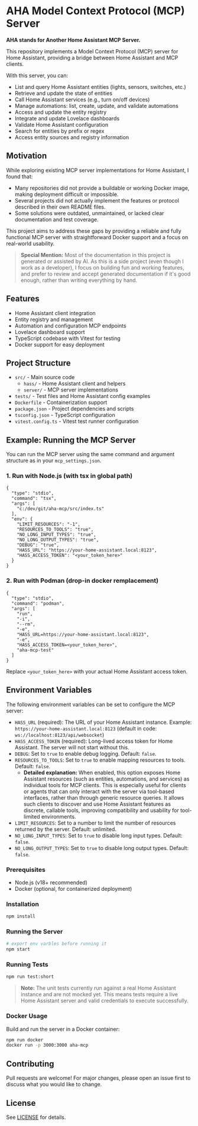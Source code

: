 # AHA Model Context Protocol (MCP) Server

**AHA stands for Another Home Assistant MCP Server.**


This repository implements a Model Context Protocol (MCP) server for Home Assistant, providing a bridge between Home Assistant and MCP clients.

With this server, you can:

- List and query Home Assistant entities (lights, sensors, switches, etc.)
- Retrieve and update the state of entities
- Call Home Assistant services (e.g., turn on/off devices)
- Manage automations: list, create, update, and validate automations
- Access and update the entity registry
- Integrate and update Lovelace dashboards
- Validate Home Assistant configuration
- Search for entities by prefix or regex
- Access entity sources and registry information

## Motivation

While exploring existing MCP server implementations for Home Assistant, I found that:

- Many repositories did not provide a buildable or working Docker image, making deployment difficult or impossible.
- Several projects did not actually implement the features or protocol described in their own README files.
- Some solutions were outdated, unmaintained, or lacked clear documentation and test coverage.


This project aims to address these gaps by providing a reliable and fully functional MCP server with straightforward Docker support and a focus on real-world usability.

> **Special Mention:**
> Most of the documentation in this project is generated or assisted by AI. As this is a side project (even though I work as a developer), I focus on building fun and working features, and prefer to review and accept generated documentation if it's good enough, rather than writing everything by hand.

## Features
- Home Assistant client integration
- Entity registry and management
- Automation and configuration MCP endpoints
- Lovelace dashboard support
- TypeScript codebase with Vitest for testing
- Docker support for easy deployment

## Project Structure
- `src/` - Main source code
  - `hass/` - Home Assistant client and helpers
  - `server/` - MCP server implementations
- `tests/` - Test files and Home Assistant config examples
- `Dockerfile` - Containerization support
- `package.json` - Project dependencies and scripts
- `tsconfig.json` - TypeScript configuration
- `vitest.config.ts` - Vitest test runner configuration



## Example: Running the MCP Server

You can run the MCP server using the same command and argument structure as in your `mcp_settings.json`.

### 1. Run with Node.js (with tsx in global path)

```jsonc
{
  "type": "stdio",
  "command": "tsx",
  "args": [
    "c:/dev/git/aha-mcp/src/index.ts"
  ],
  "env": {
    "LIMIT_RESOURCES": "-1",
    "RESOURCES_TO_TOOLS": "true",
    "NO_LONG_INPUT_TYPES": "true",
    "NO_LONG_OUTPUT_TYPES": "true",
    "DEBUG": "true",
    "HASS_URL": "https://your-home-assistant.local:8123",
    "HASS_ACCESS_TOKEN": "<your_token_here>"
  }
}
```


### 2. Run with Podman (drop-in docker remplacement)

```jsonc
{
  "type": "stdio",
  "command": "podman",
  "args": [
    "run",
    "-i",
    "--rm",
    "-e",
    "HASS_URL=https://your-home-assistant.local:8123",
    "-e",
    "HASS_ACCESS_TOKEN=<your_token_here>",
    "aha-mcp-test"
  ]
}
```



Replace `<your_token_here>` with your actual Home Assistant access token.

## Environment Variables

The following environment variables can be set to configure the MCP server:

- `HASS_URL` (required): The URL of your Home Assistant instance. Example: `https://your-home-assistant.local:8123` (default in code: `ws://localhost:8123/api/websocket`)
- `HASS_ACCESS_TOKEN` (required): Long-lived access token for Home Assistant. The server will not start without this.
- `DEBUG`: Set to `true` to enable debug logging. Default: `false`.
- `RESOURCES_TO_TOOLS`: Set to `true` to enable mapping resources to tools. Default: `false`.
  - **Detailed explanation:**
    When enabled, this option exposes Home Assistant resources (such as entities, automations, and services) as individual tools for MCP clients. This is especially useful for clients or agents that can only interact with the server via tool-based interfaces, rather than through generic resource queries. It allows such clients to discover and use Home Assistant features as discrete, callable tools, improving compatibility and usability for tool-limited environments.
- `LIMIT_RESOURCES`: Set to a number to limit the number of resources returned by the server. Default: unlimited.
- `NO_LONG_INPUT_TYPES`: Set to `true` to disable long input types. Default: `false`.
- `NO_LONG_OUTPUT_TYPES`: Set to `true` to disable long output types. Default: `false`.


### Prerequisites
- Node.js (v18+ recommended)
- Docker (optional, for containerized deployment)

### Installation
```sh
npm install
```

### Running the Server
```sh
# export env varbles before running it
npm start
```


### Running Tests
```sh
npm run test:short
```

> **Note:**
> The unit tests currently run against a real Home Assistant instance and are not mocked yet. This means tests require a live Home Assistant server and valid credentials to execute successfully.

### Docker Usage
Build and run the server in a Docker container:
```sh
npm run docker
docker run -p 3000:3000 aha-mcp
```

## Contributing
Pull requests are welcome! For major changes, please open an issue first to discuss what you would like to change.

## License
See [LICENSE](LICENSE) for details.

